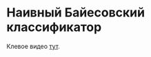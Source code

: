 # Наивный Байесовский классификатор

Клевое видео [тут](https://www.youtube.com/watch?v=ayaZWuI15cE&ab_channel=RomanBrovko).


